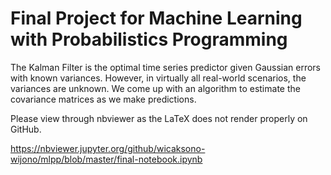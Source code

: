 # Final Project for Machine Learning with Probabilistics Programming

The Kalman Filter is the optimal time series predictor given Gaussian errors with known variances. However, in virtually all real-world scenarios, the variances are unknown. We come up with an algorithm to estimate the covariance matrices as we make predictions. 

Please view through nbviewer as the LaTeX does not render properly on GitHub.

https://nbviewer.jupyter.org/github/wicaksono-wijono/mlpp/blob/master/final-notebook.ipynb
